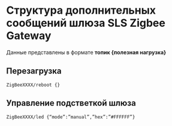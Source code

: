 # Структура дополнительных сообщений шлюза SLS Zigbee Gateway 

Данные представлены в формате **топик {полезная нагрузка}**


## Перезагрузка
```
ZigBeeXXXX/reboot {}
```

## Управление подстветкой шлюза
```
ZigBeeXXXX/led {“mode”:”manual”,”hex”:”#FFFFFF”}
```
